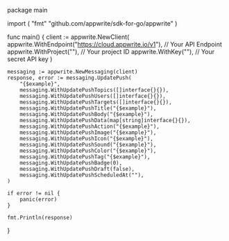 package main

import (
    "fmt"
	"github.com/appwrite/sdk-for-go/appwrite"
)

func main() {
	client := appwrite.NewClient(
        appwrite.WithEndpoint("https://cloud.appwrite.io/v1"), // Your API Endpoint
        appwrite.WithProject(""), // Your project ID
        appwrite.WithKey(""), // Your secret API key
    )

    messaging := appwrite.NewMessaging(client)
    response, error := messaging.UpdatePush(
        "{$example}",
        messaging.WithUpdatePushTopics([]interface{}{}),
        messaging.WithUpdatePushUsers([]interface{}{}),
        messaging.WithUpdatePushTargets([]interface{}{}),
        messaging.WithUpdatePushTitle("{$example}"),
        messaging.WithUpdatePushBody("{$example}"),
        messaging.WithUpdatePushData(map[string]interface{}{}),
        messaging.WithUpdatePushAction("{$example}"),
        messaging.WithUpdatePushImage("{$example}"),
        messaging.WithUpdatePushIcon("{$example}"),
        messaging.WithUpdatePushSound("{$example}"),
        messaging.WithUpdatePushColor("{$example}"),
        messaging.WithUpdatePushTag("{$example}"),
        messaging.WithUpdatePushBadge(0),
        messaging.WithUpdatePushDraft(false),
        messaging.WithUpdatePushScheduledAt(""),
    )

    if error != nil {
        panic(error)
    }

    fmt.Println(response)
}
